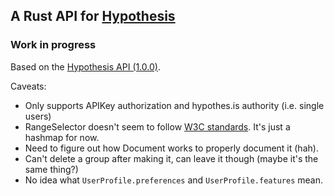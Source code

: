 ## A Rust API for [Hypothesis](https://web.hypothes.is/)
### Work in progress

Based on the [Hypothesis API (1.0.0)](https://h.readthedocs.io/en/latest/api-reference/v1/).

Caveats:
- Only supports APIKey authorization and hypothes.is authority (i.e. single users)
- RangeSelector doesn't seem to follow [W3C standards](https://www.w3.org/TR/annotation-model/#range-selector). It's just a hashmap for now.
- Need to figure out how Document works to properly document it (hah).
- Can't delete a group after making it, can leave it though (maybe it's the same thing?)
- No idea what `UserProfile.preferences` and `UserProfile.features` mean.
 
